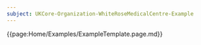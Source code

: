 ```yaml
---
subject: UKCore-Organization-WhiteRoseMedicalCentre-Example
---
```

{{page:Home/Examples/ExampleTemplate.page.md}}